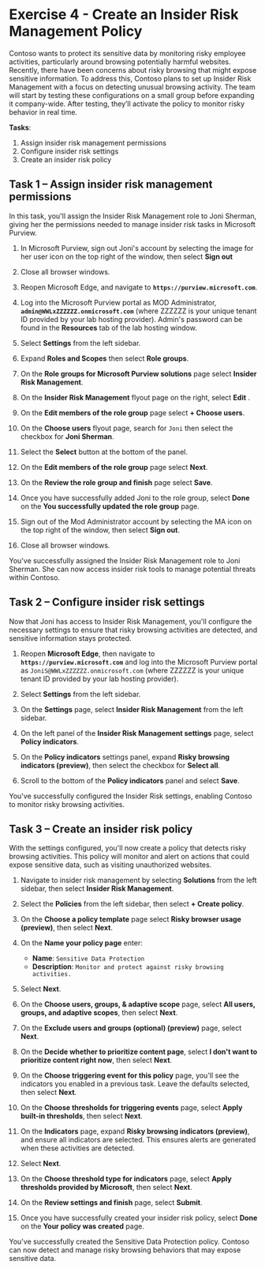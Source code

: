 # Exercise 4 - Create an Insider Risk Management Policy

Contoso wants to protect its sensitive data by monitoring risky employee activities, particularly around browsing potentially harmful websites. Recently, there have been concerns about risky browsing that might expose sensitive information. To address this, Contoso plans to set up Insider Risk Management with a focus on detecting unusual browsing activity. The team will start by testing these configurations on a small group before expanding it company-wide. After testing, they’ll activate the policy to monitor risky behavior in real time.

**Tasks**:

1. Assign insider risk management permissions
1. Configure insider risk settings
1. Create an insider risk policy

## Task 1 – Assign insider risk management permissions

In this task, you'll assign the Insider Risk Management role to Joni Sherman, giving her the permissions needed to manage insider risk tasks in Microsoft Purview.

1. In Microsoft Purview, sign out Joni's account by selecting the image for her user icon on the top right of the window, then select **Sign out**

1. Close all browser windows.

1. Reopen Microsoft Edge, and navigate to **`https://purview.microsoft.com`**.

1. Log into the Microsoft Purview portal as MOD Administrator, **`admin@WWLxZZZZZZ.onmicrosoft.com`** (where ZZZZZZ is your unique tenant ID provided by your lab hosting provider). Admin's password can be found in the **Resources** tab of the lab hosting window.

1. Select **Settings** from the left sidebar.

1. Expand **Roles and Scopes** then select **Role groups**.

1. On the **Role groups for Microsoft Purview solutions** page select **Insider Risk Management**.

1. On the **Insider Risk Management** flyout page on the right, select **Edit** .

1. On the **Edit members of the role group** page select **+ Choose users**.

1. On the **Choose users** flyout page, search for `Joni` then select the checkbox for **Joni Sherman**.

1. Select the **Select** button at the bottom of the panel.

1. On the **Edit members of the role group** page select **Next**.

1. On the **Review the role group and finish** page select **Save**.

1. Once you have successfully added Joni to the role group, select **Done** on the **You successfully updated the role group** page.

1. Sign out of the Mod Administrator account by selecting the MA icon on the top right of the window, then select **Sign out**.

1. Close all browser windows.

You've successfully assigned the Insider Risk Management role to Joni Sherman. She can now access insider risk tools to manage potential threats within Contoso.

## Task 2 – Configure insider risk settings

Now that Joni has access to Insider Risk Management, you'll configure the necessary settings to ensure that risky browsing activities are detected, and sensitive information stays protected.

1. Reopen **Microsoft Edge**, then navigate to **`https://purview.microsoft.com`** and log into the Microsoft Purview portal as `JoniS@WWLxZZZZZZ.onmicrosoft.com` (where ZZZZZZ is your unique tenant ID provided by your lab hosting provider).

1. Select **Settings** from the left sidebar.

1. On the **Settings** page, select **Insider Risk Management** from the left sidebar.

1. On the left panel of the **Insider Risk Management settings** page, select **Policy indicators**.

1. On the **Policy indicators** settings panel, expand **Risky browsing indicators (preview)**, then select the checkbox for **Select all**.

1. Scroll to the bottom of the **Policy indicators** panel and select **Save**.

You've successfully configured the Insider Risk settings, enabling Contoso to monitor risky browsing activities.

## Task 3 – Create an insider risk policy

With the settings configured, you'll now create a policy that detects risky browsing activities. This policy will monitor and alert on actions that could expose sensitive data, such as visiting unauthorized websites.

1. Navigate to insider risk management by selecting **Solutions** from the left sidebar, then select **Insider Risk Management**.

1. Select the **Policies** from the left sidebar, then select **+ Create policy**.

1. On the **Choose a policy template** page select **Risky browser usage (preview)**, then select **Next**.

1. On the **Name your policy page** enter:

    - **Name**: `Sensitive Data Protection`
    - **Description**: `Monitor and protect against risky browsing activities.`

1. Select **Next**.

1. On the **Choose users, groups, & adaptive scope** page, select **All users, groups, and adaptive scopes**, then select **Next**.

1. On the **Exclude users and groups (optional) (preview)** page, select **Next**.

1. On the **Decide whether to prioritize content page**, select **I don't want to prioritize content right now**, then select **Next**.

1. On the **Choose triggering event for this policy** page, you'll see the indicators you enabled in a previous task. Leave the defaults selected, then select **Next**.

1. On the **Choose thresholds for triggering events** page, select **Apply built-in thresholds**, then select **Next**.

1. On the **Indicators** page, expand **Risky browsing indicators (preview)**, and ensure all indicators are selected. This ensures alerts are generated when these activities are detected.

1. Select **Next**.

1. On the **Choose threshold type for indicators** page, select **Apply thresholds provided by Microsoft**, then select **Next**.

1. On the **Review settings and finish** page, select **Submit**.

1. Once you have successfully created your insider risk policy, select **Done** on the **Your policy was created** page.

You've successfully created the Sensitive Data Protection policy. Contoso can now detect and manage risky browsing behaviors that may expose sensitive data.
